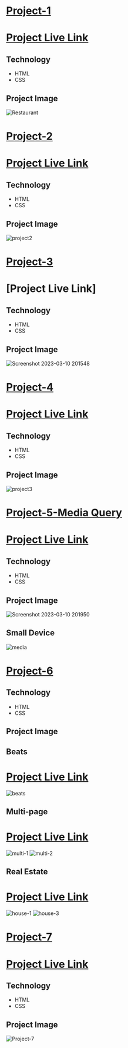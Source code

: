 # [Project-1](https://github.com/Veersen2001/Web-Projects/tree/master/Project-1)
# [Project Live Link](https://relaxed-faloodeh-5dc5f2.netlify.app)
## Technology
- HTML
- CSS
## Project Image
![Restaurant](https://user-images.githubusercontent.com/113298266/224339709-9ee1c888-77bd-4c99-92b0-2d3dc6dc77fa.png)


# [Project-2](https://github.com/Veersen2001/Web-Projects/tree/master/Project-2)
# [Project Live Link]()
## Technology
- HTML
- CSS
## Project Image
![project2](https://user-images.githubusercontent.com/113298266/224341965-627adad9-53ff-4ba1-b5ea-004a18490133.png)


# [Project-3](https://github.com/Veersen2001/Web-Projects/tree/master/Project-3)
# [Project Live Link]
## Technology
- HTML
- CSS
## Project Image
![Screenshot 2023-03-10 201548](https://user-images.githubusercontent.com/113298266/224345644-68d28482-f871-4d47-9ea6-8c51d1b0f6f5.png)



# [Project-4](https://github.com/Veersen2001/Web-Projects/tree/master/Project-4)
# [Project Live Link](https://pw-project-4-feb.netlify.app)
## Technology
- HTML
- CSS
## Project Image
![project3](https://user-images.githubusercontent.com/113298266/224343244-1e73d276-ec7d-458e-a608-e63d891c46e8.png)


# [Project-5-Media Query](https://github.com/Veersen2001/Web-Projects/tree/master/Project-5)
# [Project Live Link]()
## Technology
- HTML
- CSS
## Project Image
![Screenshot 2023-03-10 201950](https://user-images.githubusercontent.com/113298266/224347187-253f6079-1531-433b-9757-52c124524fff.png)
## Small Device
![media](https://user-images.githubusercontent.com/113298266/224350463-c4f98d6e-5f6a-4954-9bd9-397a623a96d7.png)


# [Project-6](https://github.com/Veersen2001/Web-Projects/tree/master/Project-6)
## Technology
- HTML
- CSS
## Project Image
## Beats
# [Project Live Link]()
![beats](https://user-images.githubusercontent.com/113298266/224351105-666b2162-f29a-4f34-b982-5c96032426d1.png)

## Multi-page
# [Project Live Link]()
![multi-1](https://user-images.githubusercontent.com/113298266/224351407-31bd8885-e4fe-4c16-940a-fcb64e02e309.png)
![multi-2](https://user-images.githubusercontent.com/113298266/224351693-d0b50c9b-5a6c-4a0d-a9c8-3ae2290929e3.png)

## Real Estate
# [Project Live Link]()

![house-1](https://user-images.githubusercontent.com/113298266/224352021-573feaba-e3ed-4945-a220-0ac3099a553b.png)
![house-3](https://user-images.githubusercontent.com/113298266/224352095-d06125ab-eac3-46e2-bcae-3c25a89d88cb.png)


# [Project-7](https://github.com/Veersen2001/Web-Projects/tree/master/Project-7)
# [Project Live Link](https://pw-skill-project-assignment-5-feb.netlify.app/)
## Technology
- HTML
- CSS
## Project Image
![Project-7](https://user-images.githubusercontent.com/113298266/224353717-77fd41fd-5662-4a71-bd52-346549010b35.png)





